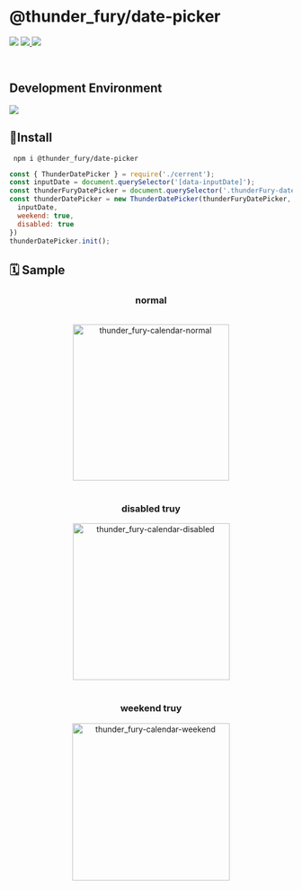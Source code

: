 # @thunder_fury/date-picker

<p align=''>
<img src='https://img.shields.io/badge/node-v12.18.3-blue'/> 
<a href='https://www.npmjs.com/package/@thunder_fury/react-components' target='blank' >
<img src="https://img.shields.io/badge/npm-CB3837?style=flat-square&logo=npm&logoColor=white"/>
</a> 
<a href='https://thunder-fury-datepicker.netlify.app/' target='blank' >
<img src="https://img.shields.io/badge/sample-FF4785?style=flat-square&logo=&logoColor=white"/>
</a>
</p>
<br />

## Development Environment
<p align=''>
<img src="https://img.shields.io/badge/TypeScript-3178C6?style=flat-square&logo=TypeScript&logoColor=white"/></a> 
<br />

## 🚀Install

```shell
 npm i @thunder_fury/date-picker
```

```js
const { ThunderDatePicker } = require('./cerrent');
const inputDate = document.querySelector('[data-inputDate]');
const thunderFuryDatePicker = document.querySelector('.thunderFury-datePicker');
const thunderDatePicker = new ThunderDatePicker(thunderFuryDatePicker, {
  inputDate,
  weekend: true,
  disabled: true
})
thunderDatePicker.init();


```

## 🗓 Sample

<h3 align='center'>normal</h3>
<br />
<div align='center'>
<img width="278" alt="thunder_fury-calendar-normal" src="https://user-images.githubusercontent.com/66325822/136659230-1566c309-1dd5-4636-8a4a-f683055797c1.png">
<br /><br />
<h3 align='center'>disabled truy</h3>
<img width="279" alt="thunder_fury-calendar-disabled" src="https://user-images.githubusercontent.com/66325822/136659225-d90d5871-7317-40da-ae27-1826b16599d1.png">
<br />
<br />
<h3 align='center'>weekend truy</h3>
<img width="280" alt="thunder_fury-calendar-weekend" src="https://user-images.githubusercontent.com/66325822/136659228-efb5d598-bfdf-4c6b-bef3-f7b36f391aca.png">

<br />
<br />
</div>